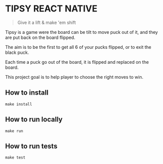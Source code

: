 # TIPSY REACT NATIVE

> Give it a lift & make 'em shift

Tipsy is a game were the board can be tilt to move puck out of it, and they are put back on the board flipped.

The aim is to be the first to get all 6 of your pucks flipped, or to exit the black puck.

Each time a puck go out of the board, it is flipped and replaced on the board.

This project goal is to help player to choose the right moves to win.


## How to install

```
make install
```

## How to run locally

```
make run
```

## How to run tests

```
make test
```
